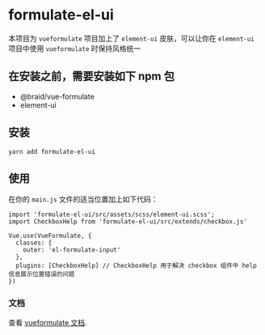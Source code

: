 # formulate-el-ui

本项目为 `vueformulate` 项目加上了 `element-ui` 皮肤，可以让你在 `element-ui` 项目中使用 `vueformulate` 时保持风格统一

## 在安装之前，需要安装如下 npm 包

- @braid/vue-formulate
- element-ui

## 安装

```
yarn add formulate-el-ui
```

## 使用

在你的 `main.js` 文件的适当位置加上如下代码：
```
import 'formulate-el-ui/src/assets/scss/element-ui.scss';
import CheckboxHelp from 'formulate-el-ui/src/extends/checkbox.js'

Vue.use(VueFormulate, {
  classes: {
    outer: 'el-formulate-input'
  },
  plugins: [CheckboxHelp] // CheckboxHelp 用于解决 checkbox 组件中 help 信息展示位置错误的问题
})
```

### 文档

查看 [vueformulate 文档](https://vueformulate.com/).
